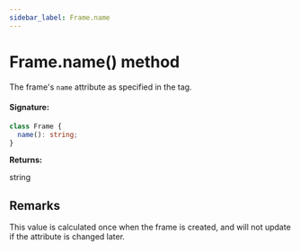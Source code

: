 ```yaml
---
sidebar_label: Frame.name
---
```


# Frame.name() method

The frame's `name` attribute as specified in the tag.

#### Signature:

```typescript
class Frame {
  name(): string;
}
```

**Returns:**

string

## Remarks

This value is calculated once when the frame is created, and will not update if the attribute is changed later.

